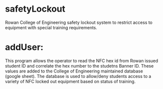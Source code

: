 # safetyLockout
Rowan College of Engineering safety lockout system to restrict access to equipment with special training requirements.

# addUser:
This program allows the operator to read the NFC hex id from Rowan 
issued student ID and correlate the hex number to the studetns Banner
ID. These values are added to the College of Engineering maintained 
database (google sheet). The database is used to allow/deny students 
access to a variety of NFC locked out equipment based on status of 
training. 
